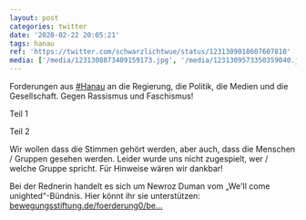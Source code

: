 ```yaml
---
layout: post
categories: twitter
date: '2020-02-22 20:05:21'
tags: hanau
ref: 'https://twitter.com/schwarzlichtwue/status/1231309018607607810'
media: ['/media/1231308873409159173.jpg', '/media/1231309573350359040.jpg']
---
```

Forderungen aus [#Hanau](/t/hanau) an die Regierung, die Politik, die Medien und die Gesellschaft. Gegen Rassismus und Faschismus!



Teil 1 

Teil 2 

Wir wollen dass die Stimmen gehört werden, aber auch, dass die Menschen / Gruppen gesehen werden. Leider wurde uns nicht zugespielt, wer / welche Gruppe spricht. Für Hinweise wären wir dankbar!

Bei der Rednerin handelt es sich um Newroz Duman vom „We'll come unighted“-Bündnis. Hier könnt ihr sie unterstützen: [bewegungsstiftung.de/foerderung0/be…](https://www.bewegungsstiftung.de/foerderung0/bewegungsarbeiter/duman.html)